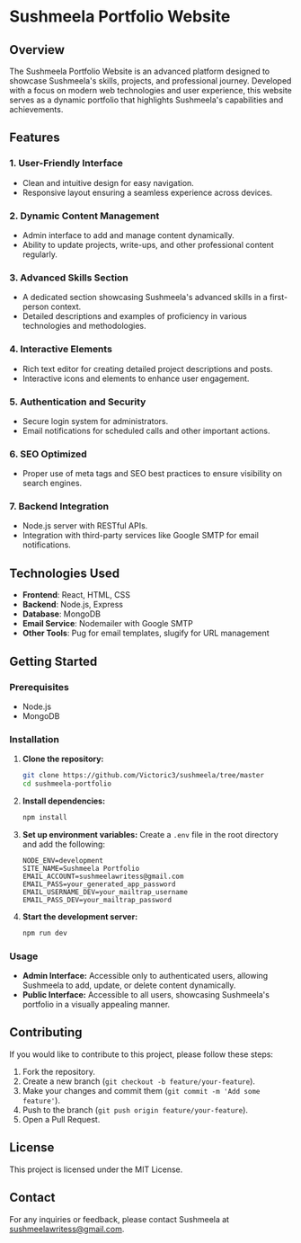 # Sushmeela Portfolio Website

## Overview

The Sushmeela Portfolio Website is an advanced platform designed to showcase Sushmeela's skills, projects, and professional journey. Developed with a focus on modern web technologies and user experience, this website serves as a dynamic portfolio that highlights Sushmeela's capabilities and achievements.

## Features

### 1. **User-Friendly Interface**
   - Clean and intuitive design for easy navigation.
   - Responsive layout ensuring a seamless experience across devices.

### 2. **Dynamic Content Management**
   - Admin interface to add and manage content dynamically.
   - Ability to update projects, write-ups, and other professional content regularly.

### 3. **Advanced Skills Section**
   - A dedicated section showcasing Sushmeela's advanced skills in a first-person context.
   - Detailed descriptions and examples of proficiency in various technologies and methodologies.

### 4. **Interactive Elements**
   - Rich text editor for creating detailed project descriptions and posts.
   - Interactive icons and elements to enhance user engagement.

### 5. **Authentication and Security**
   - Secure login system for administrators.
   - Email notifications for scheduled calls and other important actions.

### 6. **SEO Optimized**
   - Proper use of meta tags and SEO best practices to ensure visibility on search engines.

### 7. **Backend Integration**
   - Node.js server with RESTful APIs.
   - Integration with third-party services like Google SMTP for email notifications.

## Technologies Used

- **Frontend**: React, HTML, CSS
- **Backend**: Node.js, Express
- **Database**: MongoDB
- **Email Service**: Nodemailer with Google SMTP
- **Other Tools**: Pug for email templates, slugify for URL management

## Getting Started

### Prerequisites
- Node.js
- MongoDB

### Installation

1. **Clone the repository:**
    ```sh
    git clone https://github.com/Victoric3/sushmeela/tree/master
    cd sushmeela-portfolio
    ```

2. **Install dependencies:**
    ```sh
    npm install
    ```

3. **Set up environment variables:**
    Create a `.env` file in the root directory and add the following:

    ```env
    NODE_ENV=development
    SITE_NAME=Sushmeela Portfolio
    EMAIL_ACCOUNT=sushmeelawritess@gmail.com
    EMAIL_PASS=your_generated_app_password
    EMAIL_USERNAME_DEV=your_mailtrap_username
    EMAIL_PASS_DEV=your_mailtrap_password
    ```

4. **Start the development server:**
    ```sh
    npm run dev
    ```

### Usage

- **Admin Interface:** Accessible only to authenticated users, allowing Sushmeela to add, update, or delete content dynamically.
- **Public Interface:** Accessible to all users, showcasing Sushmeela's portfolio in a visually appealing manner.

## Contributing

If you would like to contribute to this project, please follow these steps:

1. Fork the repository.
2. Create a new branch (`git checkout -b feature/your-feature`).
3. Make your changes and commit them (`git commit -m 'Add some feature'`).
4. Push to the branch (`git push origin feature/your-feature`).
5. Open a Pull Request.

## License

This project is licensed under the MIT License.

## Contact

For any inquiries or feedback, please contact Sushmeela at [sushmeelawritess@gmail.com](mailto:sushmeelawritess@gmail.com).
